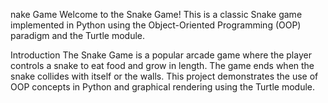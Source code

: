 nake Game
Welcome to the Snake Game! This is a classic Snake game implemented in Python using the Object-Oriented Programming (OOP) paradigm and the Turtle module.


Introduction
The Snake Game is a popular arcade game where the player controls a snake to eat food and grow in length. The game ends when the snake collides with itself or the walls. 
This project demonstrates the use of OOP concepts in Python and graphical rendering using the Turtle module.
